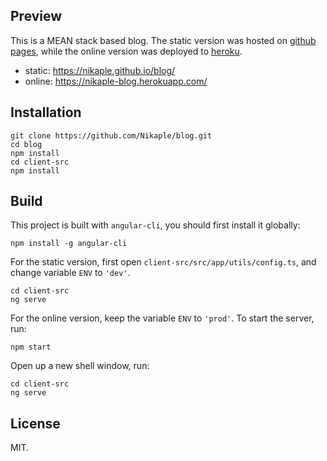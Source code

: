 ## Preview

This is a MEAN stack based blog. The static version was hosted on [github pages](https://pages.github.com/), while the online version was deployed to [heroku](https://www.heroku.com/).

 - static: https://nikaple.github.io/blog/
 - online: https://nikaple-blog.herokuapp.com/
 
## Installation

```
git clone https://github.com/Nikaple/blog.git
cd blog
npm install
cd client-src
npm install
```

## Build

This project is built with `angular-cli`, you should first install it globally:
```
npm install -g angular-cli
```

For the static version, first open `client-src/src/app/utils/config.ts`, and change variable `ENV` to `'dev'`.
```
cd client-src
ng serve
```

For the online version, keep the variable `ENV` to `'prod'`. To start the server, run:
```
npm start
```
Open up a new shell window, run:
```
cd client-src
ng serve
```


## License

MIT.
